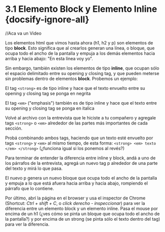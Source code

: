 # 3.1 Elemento Block y Elemento Inline {docsify-ignore-all}

//Aca va un Video

Los elementos html que vimos hasta ahora (h1, h2 y p) son elementos de tipo **block**. Esto significa que al crearlos generan una línea, o bloque, que ocupa todo el ancho de la pantalla y empuja a los demás elementos hacia arriba y hacia abajo: "En esta línea voy yo".

Sin embargo, también existen los elementos de tipo **inline**, que ocupan sólo el espacio delimitado entre su opening y closing tag, y que pueden meterse sin problemas dentro de elementos **block**. Probemos un ejemplo:

El tag `<strong>` es de tipo inline y hace que el texto envuelto entre su opening y closing tag se ponga en negrita

El tag `<em>` ("emphasis") también es de tipo inline y hace que el texto entre su opening y closing tag se ponga en italica

Volvé al archivo con la entrevista que le hiciste a tu compañero y agregale tags `<strong>` o `<em>` alrededor de las partes más importantes de cada sección.

Probá combinando ambos tags, haciendo que un texto esté envuelto por tags `<strong>` y `<em>` al mismo tiempo, de esta forma: ```<strong> <em> texto </em> </strong>``` (¿funciona igual si los ponemos al revés?)

Para terminar de entender la diferencia entre inline y block, andá a uno de los párrafos de la entrevista, agregá un nuevo tag p alrededor de una parte del texto y mirá lo que pasa.

El nuevo p genera un nuevo bloque que ocupa todo el ancho de la pantalla y empuja a lo que está afuera hacia arriba y hacia abajo, rompiendo el párrafo que lo contiene.

Por último, abrí la página en el browser y usa el inspector de Chrome (Shortcut: *Ctrl + shift + C*, o *click derecho - inspeccionar*) para ver la diferencia entre un elemento block y un elemento inline. Pasa el mouse por encima de un h1 (¿ves cómo se pinta un bloque que ocupa todo el ancho de la pantalla?) y por encima de un strong (se pinta sólo el texto dentro del tag) para ver la diferencia.

